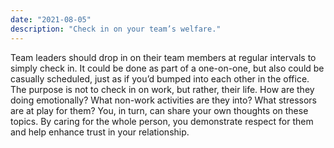 ```yaml
---
date: "2021-08-05"
description: "Check in on your team’s welfare."
---
```


Team leaders should drop in on their team members at regular intervals to simply check in. It could be done as part of a one-on-one, but also could be casually scheduled, just as if you’d bumped into each other in the office. The purpose is not to check in on work, but rather, their life. How are they doing emotionally? What non-work activities are they into? What stressors are at play for them? You, in turn, can share your own thoughts on these topics. By caring for the whole person, you demonstrate respect for them and help enhance trust in your relationship.